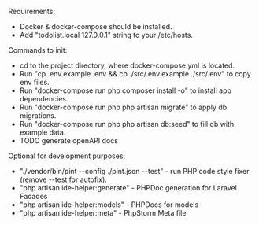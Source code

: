 Requirements:
- Docker & docker-compose should be installed.
- Add "todolist.local    127.0.0.1" string to your /etc/hosts.

Commands to init:
- cd to the project directory, where docker-compose.yml is located.
- Run "cp .env.example .env && cp ./src/.env.example ./src/.env" to copy env files.
- Run "docker-compose run php composer install -o" to install app dependencies.
- Run "docker-compose run php php artisan migrate" to apply db migrations.
- Run "docker-compose run php php artisan db:seed" to fill db with example data.
- TODO generate openAPI docs

Optional for development purposes:
* "./vendor/bin/pint --config ./pint.json --test" - run PHP code style fixer (remove --test for autofix).
* "php artisan ide-helper:generate" - PHPDoc generation for Laravel Facades
* "php artisan ide-helper:models" - PHPDocs for models
* "php artisan ide-helper:meta" - PhpStorm Meta file
